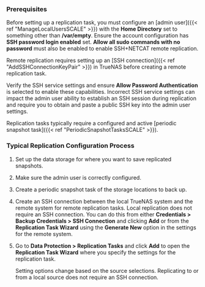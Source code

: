 &NewLine;

### Prerequisites
Before setting up a replication task, you must configure an [admin user]({{< ref "ManageLocalUsersSCALE" >}}) with the **Home Directory** set to something other than **/var/empty**.
Ensure the account configuration has **SSH password login enabled** set.
**Allow all sudo commands with no password** must also be enabled to enable SSH+NETCAT remote replication.

Remote replication requires setting up an [SSH connection]({{< ref "AddSSHConnectionKeyPair" >}}) in TrueNAS before creating a remote replication task.

Verify the SSH service settings and ensure **Allow Password Authentication** is selected to enable these capabilities.
Incorrect SSH service settings can impact the admin user ability to establish an SSH session during replication and require you to obtain and paste a public SSH key into the admin user settings.

Replication tasks typically require a configured and active [periodic snapshot task]({{< ref "PeriodicSnapshotTasksSCALE" >}}).

### Typical Replication Configuration Process

1. Set up the data storage for where you want to save replicated snapshots.

2. Make sure the admin user is correctly configured.

3. Create a periodic snapshot task of the storage locations to back up.

4. Create an SSH connection between the local TrueNAS system and the remote system for remote replication tasks.
   Local replication does not require an SSH connection.
   You can do this from either **Credentials > Backup Credentials > SSH Connection** and clicking **Add** or from the **Replication Task Wizard** using the **Generate New** option in the settings for the remote system.

5. Go to **Data Protection > Replication Tasks** and click **Add** to open the **Replication Task Wizard** where you specify the settings for the replication task.

   Setting options change based on the source selections. Replicating to or from a local source does not require an SSH connection.
